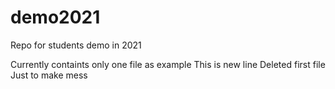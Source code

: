 # demo2021
Repo for students demo in 2021

Currently containts only one file as example
This is new line
Deleted first file
Just to make mess